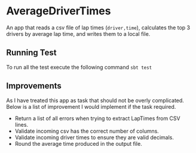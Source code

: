 # AverageDriverTimes 

An app that reads a csv file of lap times (`driver,time`), calculates the top 3 drivers by average lap time,
and writes them to a local file.

## Running Test
To run all the test execute the following command `sbt test`

## Improvements
As I have treated this app as task that should not be overly complicated.
Below is a list of improvement I would implement if the task required.   

- Return a list of all errors when trying to extract LapTimes from CSV lines.
- Validate incoming csv has the correct number of columns.
- Validate incoming driver times to ensure they are valid decimals.
- Round the average time produced in the output file.
